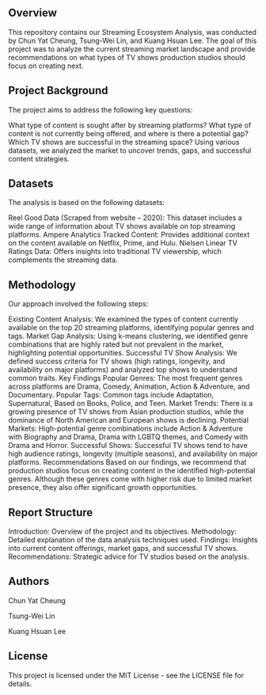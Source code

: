 ## Overview
This repository contains our Streaming Ecosystem Analysis, was conducted by Chun Yat Cheung, Tsung-Wei Lin, and Kuang Hsuan Lee. The goal of this project was to analyze the current streaming market landscape and provide recommendations on what types of TV shows production studios should focus on creating next.

## Project Background
The project aims to address the following key questions:

What type of content is sought after by streaming platforms?
What type of content is not currently being offered, and where is there a potential gap?
Which TV shows are successful in the streaming space?
Using various datasets, we analyzed the market to uncover trends, gaps, and successful content strategies.

## Datasets
The analysis is based on the following datasets:

Reel Good Data (Scraped from website – 2020): This dataset includes a wide range of information about TV shows available on top streaming platforms.
Ampere Analytics Tracked Content: Provides additional context on the content available on Netflix, Prime, and Hulu.
Nielsen Linear TV Ratings Data: Offers insights into traditional TV viewership, which complements the streaming data.

## Methodology
Our approach involved the following steps:

Existing Content Analysis: We examined the types of content currently available on the top 20 streaming platforms, identifying popular genres and tags.
Market Gap Analysis: Using k-means clustering, we identified genre combinations that are highly rated but not prevalent in the market, highlighting potential opportunities.
Successful TV Show Analysis: We defined success criteria for TV shows (high ratings, longevity, and availability on major platforms) and analyzed top shows to understand common traits.
Key Findings
Popular Genres: The most frequent genres across platforms are Drama, Comedy, Animation, Action & Adventure, and Documentary.
Popular Tags: Common tags include Adaptation, Supernatural, Based on Books, Police, and Teen.
Market Trends: There is a growing presence of TV shows from Asian production studios, while the dominance of North American and European shows is declining.
Potential Markets: High-potential genre combinations include Action & Adventure with Biography and Drama, Drama with LGBTQ themes, and Comedy with Drama and Horror.
Successful Shows: Successful TV shows tend to have high audience ratings, longevity (multiple seasons), and availability on major platforms.
Recommendations
Based on our findings, we recommend that production studios focus on creating content in the identified high-potential genres. Although these genres come with higher risk due to limited market presence, they also offer significant growth opportunities.

## Report Structure
Introduction: Overview of the project and its objectives.
Methodology: Detailed explanation of the data analysis techniques used.
Findings: Insights into current content offerings, market gaps, and successful TV shows.
Recommendations: Strategic advice for TV studios based on the analysis.

## Authors
Chun Yat Cheung

Tsung-Wei Lin

Kuang Hsuan Lee

## License
This project is licensed under the MIT License - see the LICENSE file for details.

